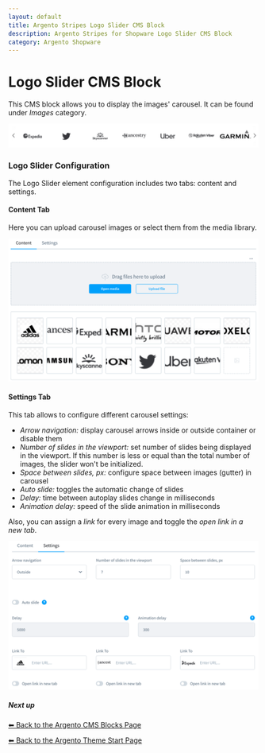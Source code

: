 ```yaml
---
layout: default
title: Argento Stripes Logo Slider CMS Block
description: Argento Stripes for Shopware Logo Slider CMS Block
category: Argento Shopware
---
```


# Logo Slider CMS Block

This CMS block allows you to display the images' carousel. It can be found under *Images* category.

![Argento Shopware Logo Slider CMS Block](/images/shopware/cms/logo-slider.png)

### Logo Slider Configuration

The Logo Slider element configuration includes two tabs: content and settings.

#### Content Tab

Here you can upload carousel images or select them from the media library.

![Argento Shopware Logo Slider Content Tab](/images/shopware/cms/logo-slider-content.png)

#### Settings Tab

This tab allows to configure different carousel settings:

 -  *Arrow navigation:* display carousel arrows inside or outside container or disable them
 -  *Number of slides in the viewport:* set number of slides being displayed in the viewport. If this number is less or equal than the total number of images, the slider won't be initialized.
 -  *Space between slides, px:* configure space between images (gutter) in carousel
 -  *Auto slide:* toggles the automatic change of slides
 -  *Delay:* time between autoplay slides change in milliseconds
 -  *Animation delay:* speed of the slide animation in milliseconds

Also, you can assign a *link* for every image and toggle the *open link in a new tab*.

![Argento Shopware Logo Slider Settings Tab](/images/shopware/cms/logo-slider-settings.png)

##### Next up

[⬅ Back to the Argento CMS Blocks Page](..)

[⬅ Back to the Argento Theme Start Page](../..)
